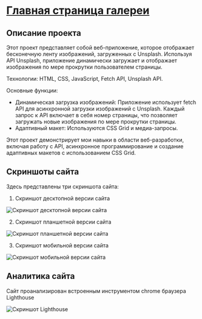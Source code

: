 # [Главная страница галереи](https:// "Ссылка на сайт")

## Описание проекта

Этот проект представляет собой веб-приложение, которое отображает бесконечную ленту изображений, загруженных с Unsplash. Используя API Unsplash, приложение динамически загружает и отображает изображения по мере прокрутки пользователем страницы.

   Технологии: HTML, CSS, JavaScript, Fetch API, Unsplash API.

   Основные функции:

   * Динамическая загрузка изображений: Приложение использует fetch API для асинхронной загрузки изображений с Unsplash. Каждый запрос к API включает в себя номер страницы, что позволяет загружать новые изображения по мере прокрутки страницы.
   * Адаптивный макет: Используются CSS Grid и медиа-запросы.


Этот проект демонстрирует мои навыки в области веб-разработки, включая работу с API, асинхронное программирование и создание адаптивных макетов с использованием CSS Grid.

## Скриншоты сайта

Здесь представлены три скриншота сайта:

1. Скриншот десктопной версии сайта
 
![Скриншот десктопной версии сайта](./screenshots/siteDesktop.png)

2. Скриншот планшетной версии сайта

![Скриншот планшетной версии сайта](./screenshots/siteTablet.png)

3. Скриншот мобильной версии сайта

![Скриншот мобильной версии сайта](./screenshots/siteMobile.png)

## Аналитика сайта

Сайт проанализирован встроенным инструментом chrome браузера Lighthouse

![Скриншот Lighthouse](./screenshots/lightHouse.png)



